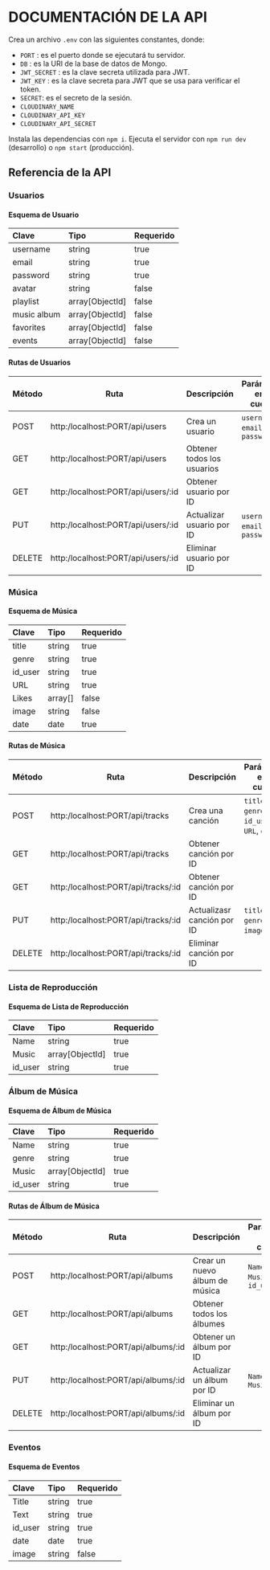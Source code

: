 # DOCUMENTACIÓN DE LA API

Crea un archivo `.env` con las siguientes constantes, donde:

- `PORT` : es el puerto donde se ejecutará tu servidor.
- `DB` : es la URI de la base de datos de Mongo.
- `JWT_SECRET` : es la clave secreta utilizada para JWT.
- `JWT_KEY` : es la clave secreta para JWT que se usa para verificar el token.
- `SECRET`: es el secreto de la sesión.
- `CLOUDINARY_NAME`
- `CLOUDINARY_API_KEY`
- `CLOUDINARY_API_SECRET`

Instala las dependencias con `npm i`.
Ejecuta el servidor con `npm run dev` (desarrollo) o `npm start` (producción).

## Referencia de la API

### Usuarios

#### Esquema de Usuario

| Clave       | Tipo            | Requerido |
| :---------- | :-------------- | :-------- |
| username    | string          | true      |
| email       | string          | true      |
| password    | string          | true      |
| avatar      | string          | false     |
| playlist    | array[ObjectId] | false     |
| music album | array[ObjectId] | false     |
| favorites   | array[ObjectId] | false     |
| events      | array[ObjectId] | false     |

#### Rutas de Usuarios

| Método | Ruta       | Descripción                       | Parámetros en el cuerpo          | Parámetros en la URL |
|--------|------------|-----------------------------------|----------------------------------|----------------------|
| POST   | http:/localhost:PORT/api/users     | Crea un usuario           | `username`, `email`, `password`  |                      |
| GET    | http:/localhost:PORT/api/users     | Obtener todos los usuarios        |                                  |                      |
| GET    | http:/localhost:PORT/api/users/:id | Obtener usuario por ID         |                                  | `id`                 |
| PUT    | http:/localhost:PORT/api/users/:id | Actualizar usuario por ID      | `username`, `email`, `password`  | `id`                 |
| DELETE | http:/localhost:PORT/api/users/:id | Eliminar usuario por ID        |                                  | `id`                 |

### Música

#### Esquema de Música

| Clave   | Tipo    | Requerido |
| :------ | :------ | :-------- |
| title   | string  | true      |
| genre   | string  | true      |
| id_user | string  | true      |
| URL     | string  | true      |
| Likes   | array[] | false     |
| image   | string  | false     |
| date    | date    | true      |

#### Rutas de Música

| Método | Ruta       | Descripción                       | Parámetros en el cuerpo       | Parámetros en la URL |
|--------|------------|-----------------------------------|-------------------------------|----------------------|
| POST   | http:/localhost:PORT/api/tracks     | Crea una canción           | `title`, `genre`, `id_user`, `URL`, `date` |                      |
| GET    | http:/localhost:PORT/api/tracks     | Obtener canción por ID       |                               |                      |
| GET    | http:/localhost:PORT/api/tracks/:id | Obtener canción por ID        |                               | `id`                 |
| PUT    | http:/localhost:PORT/api/tracks/:id | Actualizasr canción por ID     | `title`, `genre`, `URL`, `image`, `date` | `id`                 |
| DELETE | http:/localhost:PORT/api/tracks/:id | Eliminar canción por ID       |                               | `id`                 |


### Lista de Reproducción

#### Esquema de Lista de Reproducción

| Clave   | Tipo            | Requerido |
| :------ | :-------------- | :-------- |
| Name    | string          | true      |
| Music   | array[ObjectId] | true      |
| id_user | string          | true      |

### Álbum de Música

#### Esquema de Álbum de Música

| Clave   | Tipo            | Requerido |
| :------ | :-------------- | :-------- |
| Name    | string          | true      |
| genre   | string          | true      |
| Music   | array[ObjectId] | true      |
| id_user | string          | true      |

#### Rutas de Álbum de Música

| Método | Ruta           | Descripción                       | Parámetros en el cuerpo  | Parámetros en la URL |
|--------|----------------|-----------------------------------|--------------------------|----------------------|
| POST   | http:/localhost:PORT/api/albums        | Crear un nuevo álbum de música    | `Name`, `genre`, `Music`, `id_user` |                      |
| GET    | http:/localhost:PORT/api/albums        | Obtener todos los álbumes         |                          |                      |
| GET    | http:/localhost:PORT/api/albums/:id    | Obtener un álbum por ID           |                          | `id`                 |
| PUT    | http:/localhost:PORT/api/albums/:id    | Actualizar un álbum por ID        | `Name`, `genre`, `Music` | `id`                 |
| DELETE | http:/localhost:PORT/api/albums/:id    | Eliminar un álbum por ID          |                          | `id`                 |


### Eventos

#### Esquema de Eventos

| Clave   | Tipo   | Requerido |
| :------ | :----- | :-------- |
| Title   | string | true      |
| Text    | string | true      |
| id_user | string | true      |
| date    | date   | true      |
| image   | string | false     |